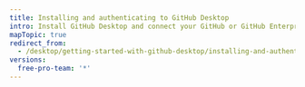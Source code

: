 ```yaml
---
title: Installing and authenticating to GitHub Desktop
intro: Install GitHub Desktop and connect your GitHub or GitHub Enterprise accounts.
mapTopic: true
redirect_from:
  - /desktop/getting-started-with-github-desktop/installing-and-authenticating-to-github-desktop
versions:
  free-pro-team: '*'
---
```


